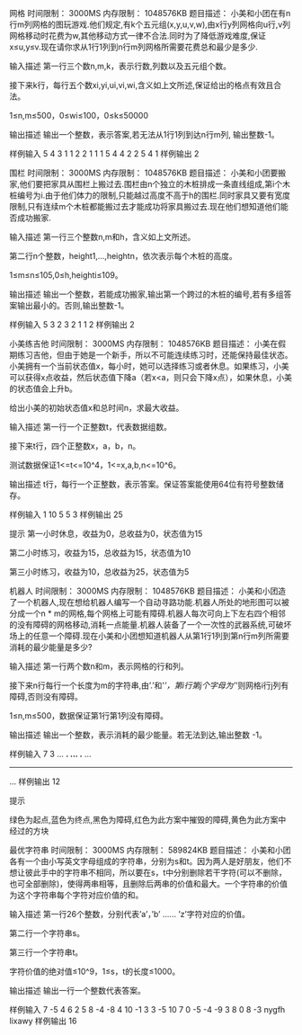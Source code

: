 网格
时间限制： 3000MS
内存限制： 1048576KB
题目描述：
小美和小团在有n行m列网格的图玩游戏.他们规定,有k个五元组(x,y,u,v,w),由x行y列网格向u行,v列网格移动时花费为w,其他移动方式一律不合法.同时为了降低游戏难度,保证x≤u,y≤v.现在请你求从1行1列到n行m列网格所需要花费总和最少是多少.



输入描述
第一行三个数n,m,k，表示行数,列数以及五元组个数。

接下来k行，每行五个数xi,yi,ui,vi,wi,含义如上文所述,保证给出的格点有效且合法。

1≤n,m≤500，0≤wi≤100，0≤k≤50000

输出描述
输出一个整数，表示答案,若无法从1行1列到达n行m列, 输出整数-1。


样例输入
5 4 3
1 1 2 2 1
1 1 5 4 4
2 2 5 4 1
样例输出
2










围栏
时间限制： 3000MS
内存限制： 1048576KB
题目描述：
小美和小团要搬家,他们要把家具从围栏上搬过去.围栏由n个独立的木桩排成一条直线组成,第i个木桩编号为i.由于他们体力的限制,只能越过高度不高于h的围栏.同时家具又要有宽度限制,只有连续m个木桩都能搬过去才能成功将家具搬过去.现在他们想知道他们能否成功搬家.



输入描述
第一行三个整数n,m和h，含义如上文所述。

第二行n个整数，height1,...,heightn，依次表示每个木桩的高度。

1≤m≤n≤105,0≤h,heighti≤109。

输出描述
输出一个整数，若能成功搬家,输出第一个跨过的木桩的编号,若有多组答案输出最小的。否则,输出整数-1。


样例输入
5 3 2
3 2 1 1 2
样例输出
2













小美练吉他
时间限制： 3000MS
内存限制： 1048576KB
题目描述：
小美在假期练习吉他，但由于她是一个新手，所以不可能连续练习时，还能保持最佳状态。小美拥有一个当前状态值x，每小时，她可以选择练习或者休息。如果练习，小美可以获得x点收益，然后状态值下降a（若x<a，则只会下降x点），如果休息，小美的状态值会上升b。

给出小美的初始状态值x和总时间n，求最大收益。



输入描述
第一行一个正整数t，代表数据组数。

接下来t行，四个正整数x，a，b，n。

测试数据保证1<=t<=10^4，1<=x,a,b,n<=10^6。

输出描述
t行，每行一个正整数，表示答案。保证答案能使用64位有符号整数储存。


样例输入
1
10 5 5 3
样例输出
25

提示
第一小时休息，收益为0，总收益为0，状态值为15

第二小时练习，收益为15，总收益为15，状态值为10

第三小时练习，收益为10，总收益为25，状态值为5













机器人
时间限制： 3000MS
内存限制： 1048576KB
题目描述：
小美和小团造了一个机器人,现在想给机器人编写一个自动寻路功能.机器人所处的地形图可以被分成一个n * m的网格,每个网格上可能有障碍.机器人每次可向上下左右四个相邻的没有障碍的网格移动,消耗一点能量.机器人装备了一个一次性的武器系统,可破坏场上的任意一个障碍.现在小美和小团想知道机器人从第1行1列到第n行m列所需要消耗的最少能量是多少?



输入描述
第一行两个数n和m，表示网格的行和列。

接下来n行每行一个长度为m的字符串,由’.’和’*’，第i行第j个字母为’*’则网格i行j列有障碍,否则没有障碍。

1≤n,m≤500，数据保证第1行第1列没有障碍。

输出描述
输出一个整数，表示消耗的最少能量。若无法到达,输出整数 -1。


样例输入
7 3
...
**.
...
.**
...
***
...
样例输出
12

提示


绿色为起点,蓝色为终点,黑色为障碍,红色为此方案中摧毁的障碍,黄色为此方案中经过的方块












最优字符串
时间限制： 3000MS
内存限制： 589824KB
题目描述：
小美和小团各有一个由小写英文字母组成的字符串，分别为s和t。因为两人是好朋友，他们不想让彼此手中的字符串不相同，所以要在s，t中分别删除若干字符(可以不删除，也可全部删除)，使得两串相等，且删除后两串的价值和最大。一个字符串的价值为这个字符串每个字符对应价值的和。



输入描述
第一行26个整数，分别代表’a’，’b’ ...... ’z’字符对应的价值。

第二行一个字符串s。

第三行一个字符串t。

字符价值的绝对值≤10^9，1≤s，t的长度≤1000。

输出描述
输出一行一个整数代表答案。


样例输入
7 -5 4 6 2 5 8 -4 -8 4 10 -1 3 3 -5 10 7 0 -5 -4 -9 3 8 0 8 -3
nygfh
lixawy
样例输出
16